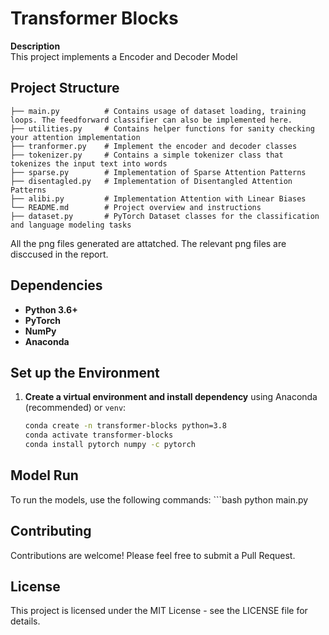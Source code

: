 # Transformer Blocks

**Description**  
This project implements a Encoder and Decoder Model

## Project Structure

```plaintext
├── main.py          # Contains usage of dataset loading, training loops. The feedforward classifier can also be implemented here.
├── utilities.py     # Contains helper functions for sanity checking your attention implementation
├── tranformer.py    # Implement the encoder and decoder classes
├── tokenizer.py     # Contains a simple tokenizer class that tokenizes the input text into words
├── sparse.py        # Implementation of Sparse Attention Patterns
├── disentagled.py   # Implementation of Disentangled Attention Patterns
├── alibi.py         # Implementation Attention with Linear Biases
└── README.md        # Project overview and instructions
├── dataset.py       # PyTorch Dataset classes for the classification and language modeling tasks
```
All the png files generated are attatched. The relevant png files are disccused in the report.

## Dependencies

- **Python 3.6+**
- **PyTorch**
- **NumPy**
- **Anaconda**

## Set up the Environment

1. **Create a virtual environment and install dependency** using Anaconda (recommended) or `venv`:

   ```bash
   conda create -n transformer-blocks python=3.8
   conda activate transformer-blocks
   conda install pytorch numpy -c pytorch

## Model Run

To run the models, use the following commands:
    ```bash
    python main.py

## Contributing
Contributions are welcome! Please feel free to submit a Pull Request.

## License
This project is licensed under the MIT License - see the LICENSE file for details.